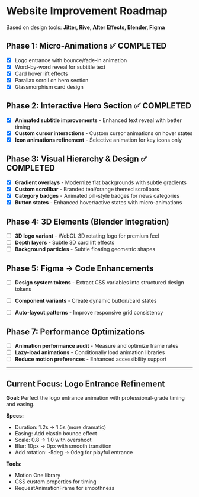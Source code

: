 # Website Improvement Roadmap

Based on design tools: **Jitter, Rive, After Effects, Blender, Figma**

## Phase 1: Micro-Animations ✅ COMPLETED
- [x] Logo entrance with bounce/fade-in animation
- [x] Word-by-word reveal for subtitle text
- [x] Card hover lift effects
- [x] Parallax scroll on hero section
- [x] Glassmorphism card design

## Phase 2: Interactive Hero Section ✅ COMPLETED
- [x] **Animated subtitle improvements** - Enhanced text reveal with better timing
- [x] **Custom cursor interactions** - Custom cursor animations on hover states
- [x] **Icon animations refinement** - Selective animation for key icons only

## Phase 3: Visual Hierarchy & Design ✅ COMPLETED
- [x] **Gradient overlays** - Modernize flat backgrounds with subtle gradients
- [x] **Custom scrollbar** - Branded teal/orange themed scrollbars
- [x] **Category badges** - Animated pill-style badges for news categories
- [x] **Button states** - Enhanced hover/active states with micro-animations

## Phase 4: 3D Elements (Blender Integration)
- [ ] **3D logo variant** - WebGL 3D rotating logo for premium feel
- [ ] **Depth layers** - Subtle 3D card lift effects
- [ ] **Background particles** - Subtle floating geometric shapes

## Phase 5: Figma → Code Enhancements
- [ ] **Design system tokens** - Extract CSS variables into structured design tokens
- [ ] **Component variants** - Create dynamic button/card states
- [ ] **Auto-layout patterns** - Improve responsive grid consistency


## Phase 7: Performance Optimizations
- [ ] **Animation performance audit** - Measure and optimize frame rates
- [ ] **Lazy-load animations** - Conditionally load animation libraries
- [ ] **Reduce motion preferences** - Enhanced accessibility support

---

## Current Focus: Logo Entrance Refinement

**Goal:** Perfect the logo entrance animation with professional-grade timing and easing.

**Specs:**
- Duration: 1.2s → 1.5s (more dramatic)
- Easing: Add elastic bounce effect
- Scale: 0.8 → 1.0 with overshoot
- Blur: 10px → 0px with smooth transition
- Add rotation: -5deg → 0deg for playful entrance

**Tools:**
- Motion One library
- CSS custom properties for timing
- RequestAnimationFrame for smoothness

